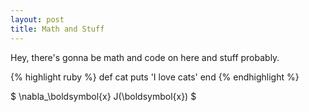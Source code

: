 ```yaml
---
layout: post
title: Math and Stuff
---
```


Hey, there's gonna be math and code on here and stuff probably.

{% highlight ruby %}
def cat
  puts 'I love cats'
end
{% endhighlight %}

$ \nabla_\boldsymbol{x} J(\boldsymbol{x}) $
